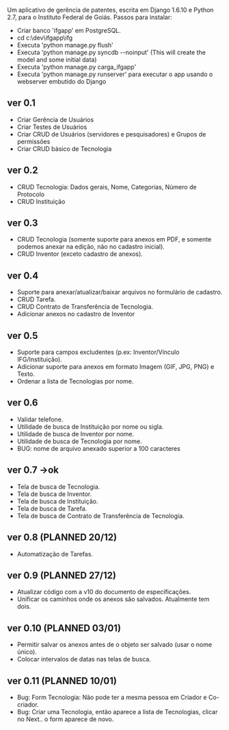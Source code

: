 Um aplicativo de gerência de patentes, escrita em Django 1.6.10 e Python 2.7, para o Instituto Federal de Goiás.
Passos para instalar:
* Criar banco 'ifgapp' em PostgreSQL.
* cd c:\dev\ifgapp\ifg
* Executa 'python manage.py flush'
* Executa 'python manage.py syncdb --noinput' (This will create the model and some initial data)
* Executa 'python manage.py carga_ifgapp'
* Executa 'python manage.py runserver' para executar o app usando o webserver embutido do Django

ver 0.1
-----------------------------
- Criar Gerência de Usuários
- Criar Testes de Usuários
- Criar CRUD de Usuários (servidores e pesquisadores) e Grupos de permissões
- Criar CRUD básico de Tecnologia

ver 0.2
-----------------------------
- CRUD Tecnologia: Dados gerais, Nome, Categorias, Número de Protocolo
- CRUD Instituição

ver 0.3
-----------------------------
- CRUD Tecnologia
(somente suporte para anexos em PDF, e somente podemos anexar na edição, não no cadastro inicial).
- CRUD Inventor (exceto cadastro de anexos).

ver 0.4
-----------------------------
- Suporte para anexar/atualizar/baixar arquivos no formulário de cadastro.
- CRUD Tarefa.
- CRUD Contrato de Transferência de Tecnologia.
- Adicionar anexos no cadastro de Inventor

ver 0.5
-----------------------------
- Suporte para campos excludentes (p.ex: Inventor/Vínculo IFG/Instituição).
- Adicionar suporte para anexos em formato Imagem (GIF, JPG, PNG) e Texto.
- Ordenar a lista de Tecnologias por nome.

ver 0.6
-----------------------------
- Validar telefone.
- Utilidade de busca de Instituição por nome ou sigla.
- Utilidade de busca de Inventor por nome.
- Utilidade de busca de Tecnologia por nome.
- BUG: nome de arquivo anexado superior a 100 caracteres

ver 0.7 ->ok
-----------------------------
- Tela de busca de Tecnologia.
- Tela de busca de Inventor.
- Tela de busca de Instituição.
- Tela de busca de Tarefa.
- Tela de busca de Contrato de Transferência de Tecnologia.

ver 0.8 (PLANNED 20/12)
-----------------------------
- Automatização de Tarefas.

ver 0.9 (PLANNED 27/12)
-----------------------------
- Atualizar código com a v10 do documento de especificações.
- Unificar os caminhos onde os anexos são salvados. Atualmente tem dois.

ver 0.10 (PLANNED 03/01)
-----------------------------
- Permitir salvar os anexos antes de o objeto ser salvado (usar o nome único).
- Colocar intervalos de datas nas telas de busca.

ver 0.11 (PLANNED 10/01)
-----------------------------
- Bug: Form Tecnologia: Não pode ter a mesma pessoa em Criador e Co-criador.
- Bug: Criar uma Tecnologia, então aparece a lista de Tecnologias, clicar no Next.. o form aparece de novo.














